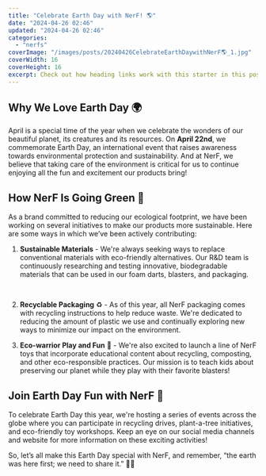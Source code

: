 ```yaml
---
title: "Celebrate Earth Day with NerF! 🌎"
date: "2024-04-26 02:46"
updated: "2024-04-26 02:46"
categories:
  - "nerfs"
coverImage: "/images/posts/20240426CelebrateEarthDaywithNerF🌎_1.jpg"
coverWidth: 16
coverHeight: 16
excerpt: Check out how heading links work with this starter in this post.
---
```


<script>
  import { base } from '$app/paths';
</script>


## Why We Love Earth Day 🌍
April is a special time of the year when we celebrate the wonders of our beautiful planet, its creatures and its resources. On **April 22nd**, we commemorate Earth Day, an international event that raises awareness towards environmental protection and sustainability. And at NerF, we believe that taking care of the environment is critical for us to continue enjoying all the fun and excitement our products bring!

## How NerF Is Going Green 🌿
As a brand committed to reducing our ecological footprint, we have been working on several initiatives to make our products more sustainable. Here are some ways in which we’ve been actively contributing:

1. **Sustainable Materials** - We're always seeking ways to replace conventional materials with eco-friendly alternatives. Our R&D team is continuously researching and testing innovative, biodegradable materials that can be used in our foam darts, blasters, and packaging.

<img class="inline object-contain w-full my-4" src="{base}/images/posts/20240426CelebrateEarthDaywithNerF🌎_2.jpg" alt="" style="aspect-ratio: 16 / 16;" width="16" height="16">


2. **Recyclable Packaging** ♻️ - As of this year, all NerF packaging comes with recycling instructions to help reduce waste. We're dedicated to reducing the amount of plastic we use and continually exploring new ways to minimize our impact on the environment.

3. **Eco-warrior Play and Fun** 🌈 - We're also excited to launch a line of NerF toys that incorporate educational content about recycling, composting, and other eco-responsible practices. Our mission is to teach kids about preserving our planet while they play with their favorite blasters!

## Join Earth Day Fun with NerF 🎊
To celebrate Earth Day this year, we're hosting a series of events across the globe where you can participate in recycling drives, plant-a-tree initiatives, and eco-friendly toy workshops. Keep an eye on our social media channels and website for more information on these exciting activities!

So, let’s all make this Earth Day special with NerF, and remember, “the earth was here first; we need to share it.” 💚🌿